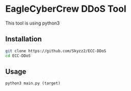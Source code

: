 # EagleCyberCrew DDoS Tool 
This tool is using python3
## Installation



```bash
git clone https://github.com/Skyzz2/ECC-DDoS
cd ECC-DDoS
```

## Usage

```
python3 main.py (target)
```

